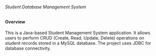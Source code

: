 <h6>Student Database Management System</h6>

<h4>Overview</h4>

This is a   Java-based Student   Management System application. It allows users to perform CRUD (Create, Read, Update, Delete) operations on student records stored in a MySQL database. The project uses JDBC for database connectivity.
